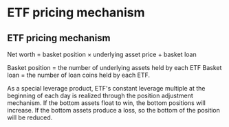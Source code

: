 # ETF pricing mechanism

## ETF pricing mechanism

Net worth = basket position × underlying asset price + basket loan

Basket position = the number of underlying assets held by each ETF Basket loan = the number of loan coins held by each ETF.

As a special leverage product, ETF's constant leverage multiple at the beginning of each day is realized through the position adjustment mechanism. If the bottom assets float to win, the bottom positions will increase. If the bottom assets produce a loss, so the bottom of the position will be reduced.
